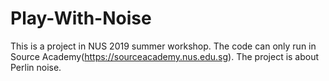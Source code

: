 # Play-With-Noise
This is a project in NUS 2019 summer workshop.
The code can only run in Source Academy(https://sourceacademy.nus.edu.sg).
The project is about Perlin noise.
